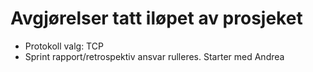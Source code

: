 # Avgjørelser tatt iløpet av prosjeket
* Protokoll valg: TCP
* Sprint rapport/retrospektiv ansvar rulleres. Starter med Andrea